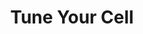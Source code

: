 ---
title: "Tune Your Cell"
url: /ciudad-autonoma-de-buenos-aires/tune-your-cell/
shop: teléfono móvil
---